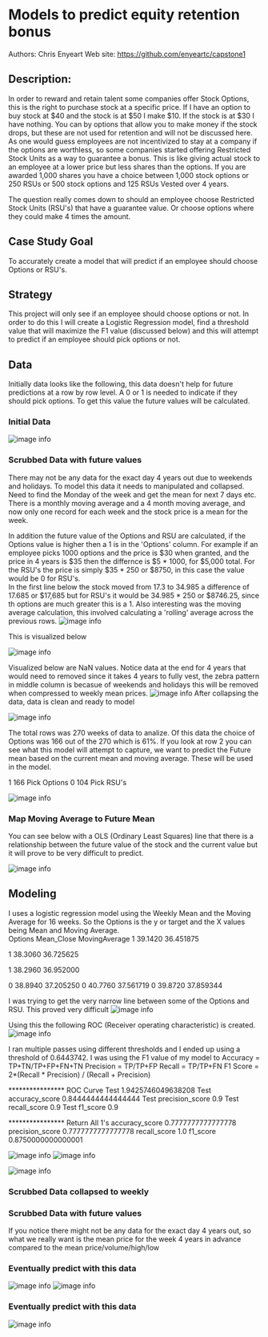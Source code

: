 # Models to predict equity retention bonus

Authors: Chris Enyeart 
Web site: https://github.com/enyeartc/capstone1


## Description:
In order to reward and retain talent some companies offer Stock Options, this is the right to purchase stock at a specific price.  If I have an option to buy stock at $40 and the stock is at $50 I make $10.  If the stock is at $30 I have nothing.  You can by options that allow you to make money if the stock drops, but these are not used for retention and will not be discussed here.  As one would guess employees are not incentivized to stay at a company if the options are worthless, so some companies started offering Restricted Stock Units as a way to guarantee a bonus.   This is like giving actual stock to an employee at a lower price but less shares than the options.   If you are awarded 1,000 shares you have a choice between 1,000 stock options or 250 RSUs or 500 stock options and 125 RSUs  Vested over 4 years.   

The question really comes down to should an employee choose Restricted Stock Units (RSU's) that have a guarantee value.  Or choose options where they could make 4 times the amount.

## Case Study Goal
To accurately create a model that will predict if an employee should choose Options or RSU's.

## Strategy 
This project will only see if an employee should choose options or not.  In order to do this I will create a Logistic Regression model, find a threshold value that will maximize the F1 value (discussed below) and this will attempt to predict if an employee should pick options or not.

## Data   
Initially data looks like the following, this data doesn't help for future predictions at a row by row level. A 0 or 1 is needed to indicate if they should pick options.  To get this value the future values will be calculated. 
### Initial Data
![image info](images/S2_data1.png)

### Scrubbed Data with future values
There may not be any data for the exact day 4 years out due to weekends and holidays.  To model this data it needs to manipulated and collapsed.  Need to find the Monday of the week and get the mean for next 7 days etc.   There is a monthly moving average and a 4 month moving average, and now only one record for each week and the stock price is a mean for the week.  

In addition the future value of the Options and RSU are calculated, if the Options value is higher then a 1 is in the 'Options' column.  For example if an employee picks 1000 options and the price is $30 when granted, and the price in 4 years is $35 then the differnce is $5 * 1000, for $5,000 total.   For the RSU's the price is simply $35 * 250 or $8750, in this case the value would be 0 for RSU's.  
In the first line below the stock moved from 17.3 to 34.985  a difference of 17.685 or $17,685 but for RSU's it would be 34.985 * 250 or $8746.25, since th options are much greater this is a 1.  Also interesting was the moving average calculation, this involved calculating a 'rolling' average across the previous rows.
![image info](images/S2_data2.png)

This is visualized below

![image info](images/pricess.png)

Visualized below are NaN values. Notice data at the end for 4 years that would need to removed since it takes 4 years to fully vest, the zebra pattern in middle column is becasue of weekends and holidays this will be removed when compressed to weekly mean prices.
![image info](images/msnoAllRows.png)
After collapsing the data, data is clean and ready to model

![image info](images/msnoSubset.png)

The total rows was 270 weeks of data to analize.  Of this data the choice of Options was 166 out of the 270 which is 61%.  If you look at row 2 you can see what this model will attempt to capture, we want to predict the Future mean based on the current mean and moving average.  These will be used in the model.

1    166 Pick Options
0    104 Pick RSU's

![image info](images/S1pairplot3.png)
### Map Moving Average to Future Mean
You can see below with a OLS (Ordinary Least Squares) line that there is a relationship between the future value of the stock and the current value but it will prove to be very difficult to predict. 

![image info](images/S1_ma_2toFuture.png)

## Modeling
I uses a logistic regression model using the Weekly Mean and the Moving Average for 16 weeks.  So the Options is the y or target and the X values being Mean and Moving Average.  
Options  Mean_Close MovingAverage
1        39.1420    36.451875

1        38.3060    36.725625

1        38.2960    36.952000

0        38.8940    37.205250
0        40.7760    37.561719
0        39.8720    37.859344

I was trying to get the very narrow line between some of the Options and RSU.  This proved very difficult
![image info](images/OptionOrNot.png)

Using this the following ROC (Receiver operating characteristic) is created.
![image info](images/plotROC_Training.png)

I ran multiple passes using different thresholds and I ended up using a threshold of 0.6443742. I was using the F1 value of my model to 
Accuracy = TP+TN/TP+FP+FN+TN
Precision = TP/TP+FP
Recall = TP/TP+FN
F1 Score = 2*(Recall * Precision) / (Recall + Precision)

**************** ROC Curve Test 1.9425746049638208
Test accuracy_score 0.8444444444444444
Test precision_score 0.9
Test recall_score 0.9
Test f1_score 0.9

**************** Return All 1's
accuracy_score 0.7777777777777778
precision_score 0.7777777777777778
recall_score 1.0
f1_score 0.8750000000000001


![image info](images/plotROC_Save.png)
![image info](images/plotROCS2.png)


![image info](images/ss2.png)






### Scrubbed Data collapsed to weekly



### Scrubbed Data with future values
If you notice there might not be any data for the exact day 4 years out, so what we really want is the mean price for the week 4 years in advance compared to the mean price/volume/high/low 

### Eventually predict with this data
![image info](images/ss4.png)
![image info](images/ss3.png)

### Eventually predict with this data


![image info](images/confusion.png)


